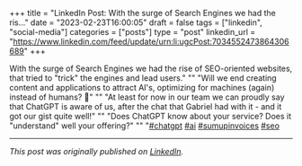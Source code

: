 +++
title = "LinkedIn Post: With the surge of Search Engines we had the ris..."
date = "2023-02-23T16:00:05"
draft = false
tags = ["linkedin", "social-media"]
categories = ["posts"]
type = "post"
linkedin_url = "https://www.linkedin.com/feed/update/urn:li:ugcPost:7034552473864306689"
+++

With the surge of Search Engines we had the rise of SEO-oriented websites, that tried to "trick" the engines and lead users."
""
"Will we end creating content and applications to attract AI's, optimizing for machines (again) instead of humans? 🤔"
""
"At least for now in our team we can proudly say that ChatGPT is aware of us, after the chat that Gabriel had with it - and it got our gist quite well!"
""
"Does ChatGPT know about your service? Does it "understand" well your offering?"
""
"[#chatgpt](https://www.linkedin.com/feed/hashtag/chatgpt) [#ai](https://www.linkedin.com/feed/hashtag/ai) [#sumupinvoices](https://www.linkedin.com/feed/hashtag/sumupinvoices) [#seo](https://www.linkedin.com/feed/hashtag/seo)

---

*This post was originally published on [LinkedIn](https://www.linkedin.com/in/adrianmoreno/recent-activity/all/).*